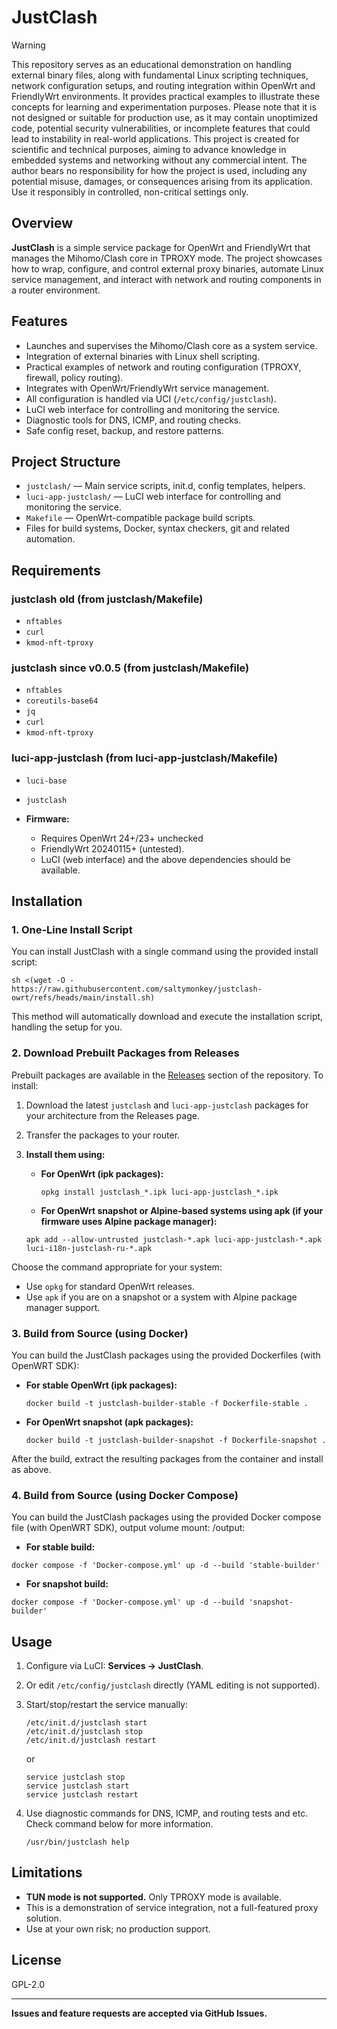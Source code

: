 # JustClash

> [!WARNING]
> This repository serves as an educational demonstration on handling external binary files, along with fundamental Linux scripting techniques, network configuration setups, and routing integration within OpenWrt and FriendlyWrt environments. It provides practical examples to illustrate these concepts for learning and experimentation purposes. Please note that it is not designed or suitable for production use, as it may contain unoptimized code, potential security vulnerabilities, or incomplete features that could lead to instability in real-world applications. This project is created for scientific and technical purposes, aiming to advance knowledge in embedded systems and networking without any commercial intent. The author bears no responsibility for how the project is used, including any potential misuse, damages, or consequences arising from its application. Use it responsibly in controlled, non-critical settings only.

## Overview

**JustClash** is a simple service package for OpenWrt and FriendlyWrt that manages the Mihomo/Clash core in TPROXY mode. The project showcases how to wrap, configure, and control external proxy binaries, automate Linux service management, and interact with network and routing components in a router environment.

## Features

- Launches and supervises the Mihomo/Clash core as a system service.
- Integration of external binaries with Linux shell scripting.
- Practical examples of network and routing configuration (TPROXY, firewall, policy routing).
- Integrates with OpenWrt/FriendlyWrt service management.
- All configuration is handled via UCI (`/etc/config/justclash`).
- LuCI web interface for controlling and monitoring the service.
- Diagnostic tools for DNS, ICMP, and routing checks.
- Safe config reset, backup, and restore patterns.

## Project Structure

- `justclash/` — Main service scripts, init.d, config templates, helpers.
- `luci-app-justclash/` — LuCI web interface for controlling and monitoring the service.
- `Makefile` — OpenWrt-compatible package build scripts.
- Files for build systems, Docker, syntax checkers, git and related automation.

## Requirements

### justclash old (from justclash/Makefile)
- `nftables`
- `curl`
- `kmod-nft-tproxy`

### justclash since v0.0.5 (from justclash/Makefile)
- `nftables`
- `coreutils-base64`
- `jq`
- `curl`
- `kmod-nft-tproxy`

### luci-app-justclash (from luci-app-justclash/Makefile)
- `luci-base`
- `justclash`

- **Firmware:**
  - Requires OpenWrt 24+/23+ unchecked
  - FriendlyWrt 20240115+ (untested).
  - LuCI (web interface) and the above dependencies should be available.

## Installation

### 1. One-Line Install Script

You can install JustClash with a single command using the provided install script:

```
sh <(wget -O - https://raw.githubusercontent.com/saltymonkey/justclash-owrt/refs/heads/main/install.sh)
```

This method will automatically download and execute the installation script, handling the setup for you.

### 2. Download Prebuilt Packages from Releases

Prebuilt packages are available in the [Releases](https://github.com/SaltyMonkey/justclash-owrt/releases) section of the repository. To install:

1. Download the latest `justclash` and `luci-app-justclash` packages for your architecture from the Releases page.
2. Transfer the packages to your router.
3. **Install them using:**

   - **For OpenWrt (ipk packages):**
     ```
     opkg install justclash_*.ipk luci-app-justclash_*.ipk
     ```

   - **For OpenWrt snapshot or Alpine-based systems using apk (if your firmware uses Alpine package manager):**
    ```
    apk add --allow-untrusted justclash-*.apk luci-app-justclash-*.apk luci-i18n-justclash-ru-*.apk
    ```

Choose the command appropriate for your system:
- Use `opkg` for standard OpenWrt releases.
- Use `apk` if you are on a snapshot or a system with Alpine package manager support.

### 3. Build from Source (using Docker)

You can build the JustClash packages using the provided Dockerfiles (with OpenWRT SDK):

- **For stable OpenWrt (ipk packages):**

    ```
    docker build -t justclash-builder-stable -f Dockerfile-stable .
    ```

- **For OpenWrt snapshot (apk packages):**

    ```
    docker build -t justclash-builder-snapshot -f Dockerfile-snapshot .
    ```

After the build, extract the resulting packages from the container and install as above.

### 4. Build from Source (using Docker Compose)

You can build the JustClash packages using the provided Docker compose file (with OpenWRT SDK), output volume mount: /output:

- **For stable build:**

```
docker compose -f 'Docker-compose.yml' up -d --build 'stable-builder'
```

- **For snapshot build:**

```
docker compose -f 'Docker-compose.yml' up -d --build 'snapshot-builder'

```
## Usage

1. Configure via LuCI: **Services → JustClash**.
2. Or edit `/etc/config/justclash` directly (YAML editing is not supported).
3. Start/stop/restart the service manually:

    ```
    /etc/init.d/justclash start
    /etc/init.d/justclash stop
    /etc/init.d/justclash restart
    ```

    or

    ```
    service justclash stop
    service justclash start
    service justclash restart
    ```
4. Use diagnostic commands for DNS, ICMP, and routing tests and etc. Check command below for more information.

    ```
    /usr/bin/justclash help
    ```

## Limitations

- **TUN mode is not supported.** Only TPROXY mode is available.
- This is a demonstration of service integration, not a full-featured proxy solution.
- Use at your own risk; no production support.

## License

GPL-2.0

---

**Issues and feature requests are accepted via GitHub Issues.**
